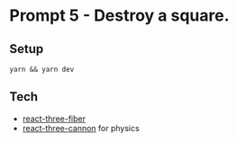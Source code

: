 # Prompt 5 - Destroy a square.

## Setup

`yarn && yarn dev`

## Tech

- [react-three-fiber](https://github.com/pmndrs/react-three-fiber)
- [react-three-cannon](https://github.com/pmndrs/use-cannon/tree/master/packages/react-three-cannon) for physics
